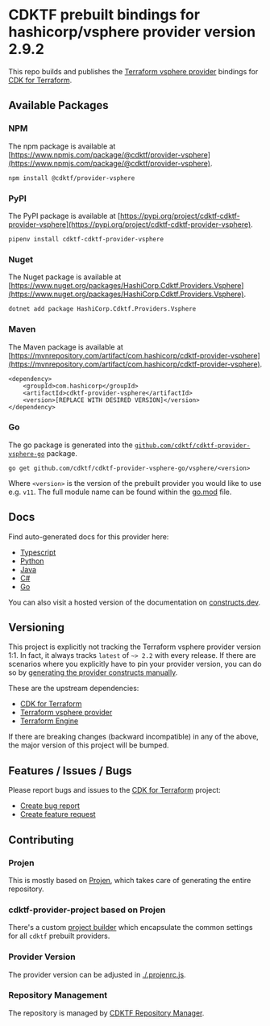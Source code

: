 
# CDKTF prebuilt bindings for hashicorp/vsphere provider version 2.9.2

This repo builds and publishes the [Terraform vsphere provider](https://registry.terraform.io/providers/hashicorp/vsphere/2.9.2/docs) bindings for [CDK for Terraform](https://cdk.tf).

## Available Packages

### NPM

The npm package is available at [https://www.npmjs.com/package/@cdktf/provider-vsphere](https://www.npmjs.com/package/@cdktf/provider-vsphere).

`npm install @cdktf/provider-vsphere`

### PyPI

The PyPI package is available at [https://pypi.org/project/cdktf-cdktf-provider-vsphere](https://pypi.org/project/cdktf-cdktf-provider-vsphere).

`pipenv install cdktf-cdktf-provider-vsphere`

### Nuget

The Nuget package is available at [https://www.nuget.org/packages/HashiCorp.Cdktf.Providers.Vsphere](https://www.nuget.org/packages/HashiCorp.Cdktf.Providers.Vsphere).

`dotnet add package HashiCorp.Cdktf.Providers.Vsphere`

### Maven

The Maven package is available at [https://mvnrepository.com/artifact/com.hashicorp/cdktf-provider-vsphere](https://mvnrepository.com/artifact/com.hashicorp/cdktf-provider-vsphere).

```
<dependency>
    <groupId>com.hashicorp</groupId>
    <artifactId>cdktf-provider-vsphere</artifactId>
    <version>[REPLACE WITH DESIRED VERSION]</version>
</dependency>
```

### Go

The go package is generated into the [`github.com/cdktf/cdktf-provider-vsphere-go`](https://github.com/cdktf/cdktf-provider-vsphere-go) package.

`go get github.com/cdktf/cdktf-provider-vsphere-go/vsphere/<version>`

Where `<version>` is the version of the prebuilt provider you would like to use e.g. `v11`. The full module name can be found
within the [go.mod](https://github.com/cdktf/cdktf-provider-vsphere-go/blob/main/vsphere/go.mod#L1) file.

## Docs

Find auto-generated docs for this provider here: 

- [Typescript](./docs/API.typescript.md)
- [Python](./docs/API.python.md)
- [Java](./docs/API.java.md)
- [C#](./docs/API.csharp.md)
- [Go](./docs/API.go.md)

You can also visit a hosted version of the documentation on [constructs.dev](https://constructs.dev/packages/@cdktf/provider-vsphere).

## Versioning

This project is explicitly not tracking the Terraform vsphere provider version 1:1. In fact, it always tracks `latest` of `~> 2.2` with every release. If there are scenarios where you explicitly have to pin your provider version, you can do so by [generating the provider constructs manually](https://cdk.tf/imports).

These are the upstream dependencies:

- [CDK for Terraform](https://cdk.tf)
- [Terraform vsphere provider](https://registry.terraform.io/providers/hashicorp/vsphere/2.9.2)
- [Terraform Engine](https://terraform.io)

If there are breaking changes (backward incompatible) in any of the above, the major version of this project will be bumped.

## Features / Issues / Bugs

Please report bugs and issues to the [CDK for Terraform](https://cdk.tf) project:

- [Create bug report](https://cdk.tf/bug)
- [Create feature request](https://cdk.tf/feature)

## Contributing

### Projen

This is mostly based on [Projen](https://github.com/projen/projen), which takes care of generating the entire repository.

### cdktf-provider-project based on Projen

There's a custom [project builder](https://github.com/cdktf/cdktf-provider-project) which encapsulate the common settings for all `cdktf` prebuilt providers.

### Provider Version

The provider version can be adjusted in [./.projenrc.js](./.projenrc.js).

### Repository Management

The repository is managed by [CDKTF Repository Manager](https://github.com/cdktf/cdktf-repository-manager/).
